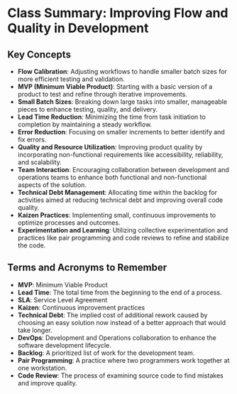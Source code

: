 # Class Summary: Improving Flow and Quality in Development

## Key Concepts

- **Flow Calibration**: Adjusting workflows to handle smaller batch sizes for more efficient testing and validation.
- **MVP (Minimum Viable Product)**: Starting with a basic version of a product to test and refine through iterative improvements.
- **Small Batch Sizes**: Breaking down large tasks into smaller, manageable pieces to enhance testing, quality, and delivery.
- **Lead Time Reduction**: Minimizing the time from task initiation to completion by maintaining a steady workflow.
- **Error Reduction**: Focusing on smaller increments to better identify and fix errors.
- **Quality and Resource Utilization**: Improving product quality by incorporating non-functional requirements like accessibility, reliability, and scalability.
- **Team Interaction**: Encouraging collaboration between development and operations teams to enhance both functional and non-functional aspects of the solution.
- **Technical Debt Management**: Allocating time within the backlog for activities aimed at reducing technical debt and improving overall code quality.
- **Kaizen Practices**: Implementing small, continuous improvements to optimize processes and outcomes.
- **Experimentation and Learning**: Utilizing collective experimentation and practices like pair programming and code reviews to refine and stabilize the code.

## Terms and Acronyms to Remember

- **MVP**: Minimum Viable Product
- **Lead Time**: The total time from the beginning to the end of a process.
- **SLA**: Service Level Agreement
- **Kaizen**: Continuous improvement practices
- **Technical Debt**: The implied cost of additional rework caused by choosing an easy solution now instead of a better approach that would take longer.
- **DevOps**: Development and Operations collaboration to enhance the software development lifecycle.
- **Backlog**: A prioritized list of work for the development team.
- **Pair Programming**: A practice where two programmers work together at one workstation.
- **Code Review**: The process of examining source code to find mistakes and improve quality.

